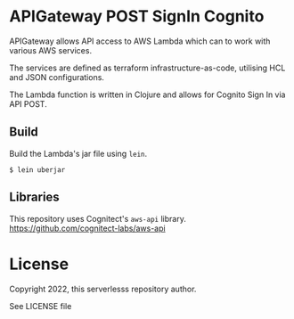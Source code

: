 # APIGateway POST SignIn Cognito

APIGateway allows API access to AWS Lambda which can to work with various AWS services.

The services are defined as terraform infrastructure-as-code, utilising HCL and JSON configurations.

The Lambda function is written in Clojure and allows for Cognito Sign In via API POST.

## Build
Build the Lambda's jar file using `lein`.

	$ lein uberjar

## Libraries
This repository uses Cognitect's `aws-api` library. 
https://github.com/cognitect-labs/aws-api

# License
Copyright 2022, this serverlesss repository author.

See LICENSE file
